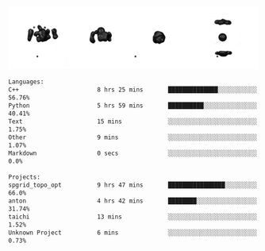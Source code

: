 ![cubes](https://github.com/imsenthur/imsenthur/blob/master/cubes.gif)

<!--START_SECTION:waka-->
```text
Languages: 
C++                      8 hrs 25 mins       ██████████████░░░░░░░░░░░   56.76% 
Python                   5 hrs 59 mins       ██████████░░░░░░░░░░░░░░░   40.41% 
Text                     15 mins             ░░░░░░░░░░░░░░░░░░░░░░░░░   1.75% 
Other                    9 mins              ░░░░░░░░░░░░░░░░░░░░░░░░░   1.07% 
Markdown                 0 secs              ░░░░░░░░░░░░░░░░░░░░░░░░░   0.0%

Projects: 
spgrid_topo_opt          9 hrs 47 mins       ████████████████░░░░░░░░░   66.0% 
anton                    4 hrs 42 mins       ████████░░░░░░░░░░░░░░░░░   31.74% 
taichi                   13 mins             ░░░░░░░░░░░░░░░░░░░░░░░░░   1.52% 
Unknown Project          6 mins              ░░░░░░░░░░░░░░░░░░░░░░░░░   0.73%
```


<!--END_SECTION:waka-->
